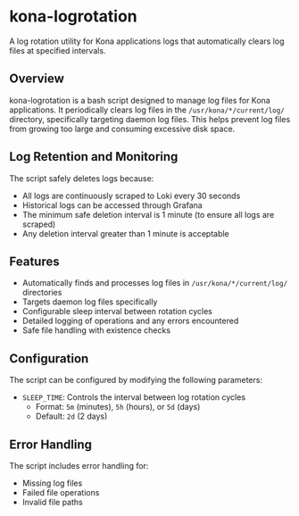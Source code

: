 # kona-logrotation

A log rotation utility for Kona applications logs that automatically clears log files at specified intervals.

## Overview

kona-logrotation is a bash script designed to manage log files for Kona applications. It periodically clears log files in the `/usr/kona/*/current/log/` directory, specifically targeting daemon log files. This helps prevent log files from growing too large and consuming excessive disk space.

## Log Retention and Monitoring

The script safely deletes logs because:
- All logs are continuously scraped to Loki every 30 seconds
- Historical logs can be accessed through Grafana
- The minimum safe deletion interval is 1 minute (to ensure all logs are scraped)
- Any deletion interval greater than 1 minute is acceptable

## Features

- Automatically finds and processes log files in `/usr/kona/*/current/log/` directories
- Targets daemon log files specifically
- Configurable sleep interval between rotation cycles
- Detailed logging of operations and any errors encountered
- Safe file handling with existence checks

## Configuration

The script can be configured by modifying the following parameters:

- `SLEEP_TIME`: Controls the interval between log rotation cycles
  - Format: `5m` (minutes), `5h` (hours), or `5d` (days)
  - Default: `2d` (2 days)

## Error Handling

The script includes error handling for:
- Missing log files
- Failed file operations
- Invalid file paths
